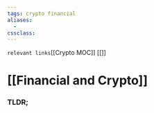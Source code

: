 ```yaml
---
tags: crypto financial 
aliases: 
  - 
cssclass: 
---
```

`relevant links`[[Crypto MOC]] [[]]

 # [[Financial and Crypto]]

### TLDR;
